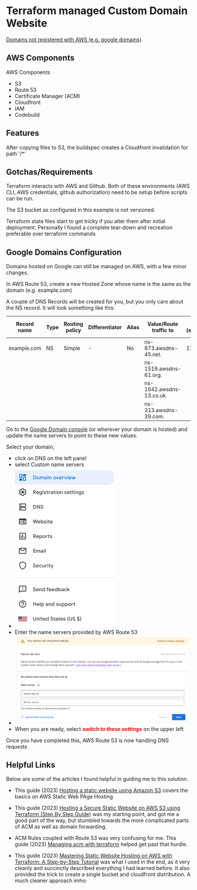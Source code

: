 # Terraform managed Custom Domain Website

[Domains not registered with AWS (e.g. google domains)](#google-domains-configuration)  

## AWS Components

AWS Components 
* S3  
* Route 53
* Certificate Manager (ACM)
* Cloudfront
* IAM
* Codebuild

## Features

After copying files to S3, the buildspec creates a Cloudfront invalidation for path '/*' 

## Gotchas/Requirements

Terraform interacts with AWS and Github. Both of these environments (AWS CLI, AWS credentials, github authorization) need to be setup before scripts can be run.  

The S3 bucket as configured in this example is not versioned.

Terraform state files start to get tricky if you alter them after initial deployment. Personally I found a complete tear-down and recreation preferable over terraform commands   

## Google Domains Configuration

Domains hosted on Google can still be managed on AWS, with a few minor changes.

In AWS Route 53, create a new Hosted Zone whose name is the same as the domain (e.g. example.com)

A couple of DNS Records will be created for you, but you only care about the NS record. It will look something like this:

| Record name | Type | Routing policy | Differentiator | Alias | Value/Route traffic to | TTL (seconds) | Health check ID | Evaluate target health | Record ID |
|-------------|------|----------------|----------------|-------|---|---------------|-----------------|------------------------|-----------|
| example.com | NS   | Simple         | -              | No    | ns-873.awsdns-45.net. | 172800        | -               | -                      | -         |
| |    |          |              |     | ns-1519.awsdns-61.org. |         |                |                       |         |
| |    |          |               |     | ns-1642.awsdns-13.co.uk. |         |                |                       |          |
| |    |          |               |     | ns-313.awsdns-39.com. |         |                |                       |          |

Go to the [Google Domain console](https://domains.google.com/registrar/) (or wherever your domain is hosted) and update the name servers to point to these new values.

Select your domain, 
* click on DNS on the left panel
* select Custom name servers 
* ![img.png](img.png)
* Enter the name servers provided by AWS Route 53 
* ![img_1.png](img_1.png)
* When you are ready, select <span style="color: red">**_switch to these settings_**</span> on the upper left

Once you have completed this, AWS Route 53 is now handling DNS requests

## Helpful Links

Below are some of the articles I found helpful in guiding me to this solution.

* This guide (2023) [Hosting a static website using Amazon S3](https://docs.aws.amazon.com/AmazonS3/latest/userguide/WebsiteHosting.html) covers the basics on AWS Static Web PAge Hosting

* This guide (2023) [Hosting a Secure Static Website on AWS S3 using Terraform (Step By Step Guide)](https://www.alexhyett.com/terraform-s3-static-website-hosting/) was my starting point, and got me a good part of the way, but stumbled towards the more complicated parts of ACM as well as domain forwarding.

* ACM Rules coupled with Route 53 was very confusing for me. This guide (2023) [Managing acm with terraform](https://headforthe.cloud/article/managing-acm-with-terraform/) helped get past that hurdle.

* This guide (2023) [Mastering Static Website Hosting on AWS with Terraform: A Step-by-Step Tutorial](https://medium.com/@walid.karray/mastering-static-website-hosting-on-aws-with-terraform-a-step-by-step-tutorial-5401ccd2f4fb) was what I used in the end, as it very cleanly and succinctly described everything I had learned before. It also provided the trick to create a single bucket and cloudfront distribution. A much cleaner approach imho:  
